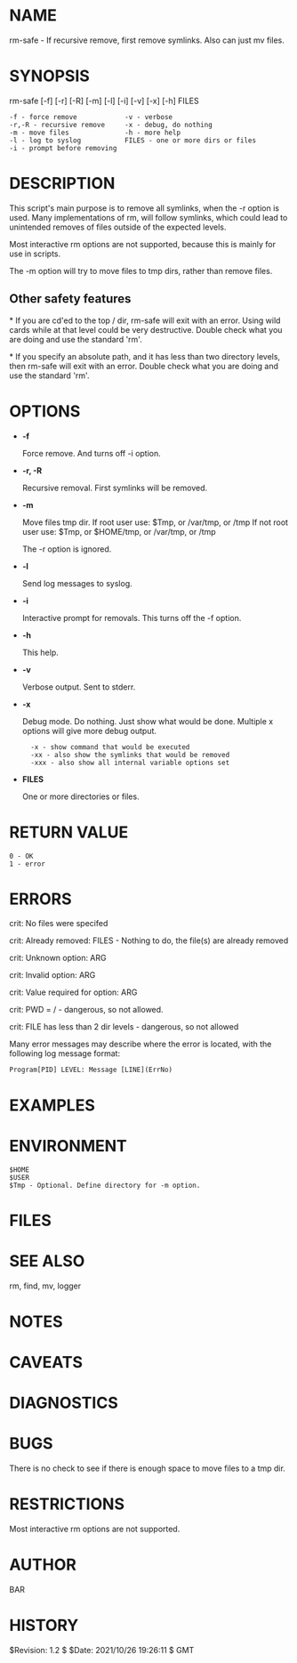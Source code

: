 # NAME

rm-safe - If recursive remove, first remove symlinks. Also can just mv files.

# SYNOPSIS

rm-safe \[-f\] \[-r\] \[-R\] \[-m\] \[-l\] \[-i\] \[-v\] \[-x\] \[-h\] FILES

    -f - force remove            -v - verbose
    -r,-R - recursive remove     -x - debug, do nothing
    -m - move files              -h - more help
    -l - log to syslog           FILES - one or more dirs or files
    -i - prompt before removing

# DESCRIPTION

This script's main purpose is to remove all symlinks, when the -r option is used. Many implementations of rm, will follow symlinks, which could lead to unintended removes of files outside of the expected levels.

Most interactive rm options are not supported, because this is mainly for use in scripts.

The -m option will try to move files to tmp dirs, rather than remove files.

## Other safety features

\* If you are cd'ed to the top / dir, rm-safe will exit with an error. Using wild cards while at that level could be very destructive. Double check what you are doing and use the standard 'rm'.

\* If you specify an absolute path, and it has less than two directory levels, then rm-safe will exit with an error. Double check what you are doing and use the standard 'rm'.

# OPTIONS

- **-f**

    Force remove. And turns off -i option.

- **-r, -R**

    Recursive removal. First symlinks will be removed.

- **-m**

    Move files tmp dir.
     If root user use:  $Tmp, or /var/tmp, or /tmp
     If not root user use:  $Tmp, or $HOME/tmp, or /var/tmp, or /tmp

    The -r option is ignored.

- **-l**

    Send log messages to syslog.

- **-i**

    Interactive prompt for removals. This turns off the -f option.

- **-h**

    This help.

- **-v**

    Verbose output.  Sent to stderr.

- **-x**

    Debug mode.  Do nothing. Just show what would be done. Multiple x options will give more debug output.

        -x - show command that would be executed
        -xx - also show the symlinks that would be removed
        -xxx - also show all internal variable options set

- **FILES**

    One or more directories or files.

# RETURN VALUE

    0 - OK
    1 - error

# ERRORS

crit: No files were specifed

crit: Already removed: FILES - Nothing to do, the file(s) are already removed

crit: Unknown option: ARG

crit: Invalid option: ARG

crit: Value required for option: ARG

crit: PWD = / - dangerous, so not allowed.

crit: FILE has less than 2 dir levels - dangerous, so not allowed

Many error messages may describe where the error is located, with the
following log message format:

    Program[PID] LEVEL: Message [LINE](ErrNo)

# EXAMPLES

# ENVIRONMENT

    $HOME
    $USER
    $Tmp - Optional. Define directory for -m option.

# FILES

# SEE ALSO

rm, find, mv, logger

# NOTES

# CAVEATS

# DIAGNOSTICS

# BUGS

There is no check to see if there is enough space to move files to a tmp dir.

# RESTRICTIONS

Most interactive rm options are not supported.

# AUTHOR

BAR

# HISTORY

$Revision: 1.2 $ $Date: 2021/10/26 19:26:11 $ GMT
